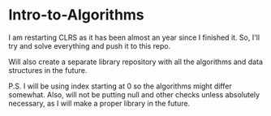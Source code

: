 # Intro-to-Algorithms

I am restarting CLRS as it has been almost an year since I finished it. So, I'll try and solve everything and push it to this repo.

Will also create a separate library repository with all the algorithms and data structures in the future.

P.S. I will be using index starting at 0 so the algorithms might differ somewhat. Also, will not be putting null and other checks unless absolutely necessary, as I will make a proper library in the future.
